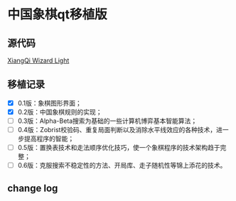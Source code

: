 # 中国象棋qt移植版

## 源代码

[XiangQi Wizard Light](https://github.com/xqbase/xqwlight)

## 移植记录

* [X] 0.1版：象棋图形界面；
* [X] 0.2版：中国象棋规则的实现；
* [ ] 0.3版：Alpha-Beta搜索为基础的一些计算机博弈基本智能算法；
* [ ] 0.4版：Zobrist校验码、重复局面判断以及消除水平线效应的各种技术，进一步提高程序的智能；
* [ ] 0.5版：置换表技术和走法顺序优化技巧，使一个象棋程序的技术架构趋于完整；
* [ ] 0.6版：克服搜索不稳定性的方法、开局库、走子随机性等锦上添花的技术。

## change log

